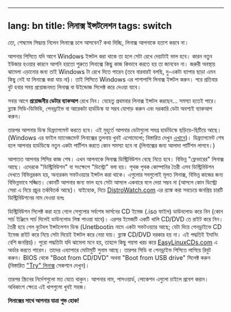 



---
lang: bn
title: লিনাক্স ইন্সটলেশন
tags: switch
---



তো, শেষমেষ সিদ্ধান্ত নিলেন লিনাক্সে চলে আসবেন? কথা দিচ্ছি, লিনাক্স আপনাকে হতাশ করবে না।




আপনার পিসিতে যদি আগে Windows ইন্সটল করা থাকে তা হলে সেটা রেখে দেয়াটাই ভাল হবে। কারন নতুন ইউজার হওয়ার কারনে আপনি হয়তো শুরুতে লিনাক্সে কিছু কাজ কিভাবে করতে হয় তা জানবেন না। জরুরী অবস্থায় ঝামেলা এড়ানোর জন্য তাই Windows টা রেখে দিতে পারেন (তবে বারবারই বলছি, দু-একটা ব্যাপার ছাড়া এমন কিছু নেই যা লিনাক্সে করা যায় না)। তাই পিসিতে Windows এর পাশাপাশি লিনাক্স ইন্সটল করুন। পরে প্রতিবার বুট হবার সময় প্রয়োজনমত লিনাক্স বা উইন্ডোজ সিলেক্ট করে দেওয়া যাবে।



সবার আগে <b>প্রয়োজনীয় ডেটার ব্যাকআপ</b> রেখে নিন। যেহেতু প্রথমবার লিনাক্স ইন্সটল করছেন... সমস্যা হতেই পারে। ব্ল্যাঙ্ক সিডি-ডিভিডি, পেনড্রাইভ বা আরেকটা হার্ডডিস্ক যা সম্ভব যোগাড় করুন এবং দরকারি ডেটা অবশ্যই ব্যাকআপ করুন।



তারপর আপনার ডিস্ক ডিফ্র্যাগমেন্ট করতে হবে। এই মুহূর্তে আপনার ডেটাগুলো সমগ্র হার্ডডিস্কে ছড়িয়ে-ছিটিয়ে আছে। (Windows এর ফাইল ম্যানেজমেন্ট লিনাক্সের তুলনায় খুবই এলোমেলো; বিস্তারিত দেখুন <a href="/items/defragment/index_bn.php">এখানে</a>)। ডিফ্র্যাগমেন্ট শেষ হলে আপনার হার্ডডিস্কে নতুন একটা পার্টিশন করতে কোন সমস্যা হবে না (লিনাক্সের জন্য আলাদা পার্টিশন লাগবে।)



আপাতত আপনার পিসির কাজ শেষ। এখন আপনাকে লিনাক্স ডিস্ট্রিবিউশন বেছে নিতে হবে। বিভিন্ন "ফ্লেভারের" লিনাক্স আছে। এদেরকে "ডিস্ট্রিবিউশন" বা সংক্ষেপে "ডিস্ট্রো" বলা হয়। পৃথক পৃথক কোম্পানির তৈরী এসব ডিস্ট্রিবিউশন দেখতে বিভিন্নরকম হয়, অন্যরকম সফটওয়্যার ইন্সটল করা থাকে। এগুলোর সবগুলোই মূলত লিনাক্স, বিভিন্ন কাজের জন্য বিভিন্নভাবে সজ্জিত। কোনটি আপনার জন্য ভাল হবে সেটা আসলে একবারে বলে দেয়া সম্ভব না (আসলে কোন ডিস্ট্রো সেরা এ নিয়ে প্রচুর তর্কবিতর্ক আছে)। যাইহোক, নিচে <a href = "http://www.distrowatch.com">DistroWatch.com</a> এর র‍্যাঙ্ক করা সবচেয়ে জনপ্রিয় চারটি ডিস্ট্রিবিউশনের নাম দেওয়া হলঃ



<? make_distros_table() ?>



ডিস্ট্রিবিউশন সিলেক্ট করা হয়ে গেলে সেগুলোর সর্বশেষ ভার্সনের CD ইমেজ (.iso ফাইল) ডাউনলোড করে নিন (কোন সার্চ ইঞ্জিনে সার্চ দিলেই ডাউনলোড লিঙ্ক পাওয়া যাবে)। এরপর ইমেজটি একটি খালি CD/DVD তে রাইট করে নিন। তৈরী হয়ে গেল বুটেবল ইন্সটলেশন ডিস্ক (Unetbootin নামে একটা সফটওয়্যার আছে; যেটা দিয়ে পেনড্রাইভে CD ইমেজ রাইট করে নিয়ে সেটা দিয়েই ইন্সটল করে নেয়া যায়। ব্ল্যাঙ্ক CD/DVD দরকার হয় না। এই পদ্ধতিই ইদানিং বেশি জনপ্রিয়)। পুরো পদ্ধতিটা যদি ঝামেলা মনে হয়, তাহলে কিছু পয়সা খরচ করে <a href="http://www.easylinuxcds.com">EasyLinuxCDs.com</a> এ অর্ডার করতে পারেন। তাদের এব্যাপারে মোটামুটি সুনাম আছে। তারপর সিডি বা পেনড্রাইভ পিসিতে লাগিয়ে রিবুট করুন। BIOS থেকে "Boot from CD/DVD" অথবা "Boot from USB drive" সিলেক্ট করুন (বিস্তারিত <a href="\switch\try">"Try" লিনাক্স</a> সেকশনে দেখুন)।



তারপর স্ক্রিনের নির্দেশগুলো মত যেতে থাকুন। আপনার নাম, পাসওয়ার্ড, লোকেশন এগুলো চাইলে প্রবেশ করান। অধিকাংশ ক্ষেত্রে এই ধাপগুলো খুবই সহজ।

<b>লিনাক্সের সাথে আপনার যাত্রা শুভ হোক!</b>

